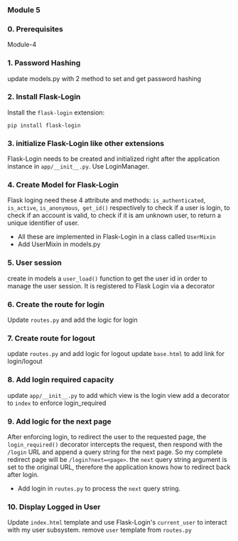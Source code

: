 ### Module 5

### 0. Prerequisites
Module-4

### 1. Password Hashing
update models.py with 2 method to set and get password hashing

### 2. Install Flask-Login
Install the `flask-login` extension:
```shell
pip install flask-login
```

### 3. initialize Flask-Login like other extensions
Flask-Login needs to be created and initialized right after the application instance in `app/__init__.py`. Use LoginManager.


### 4. Create Model for Flask-Login
Flask loging need these 4 attribute and methods:
`is_authenticated`, `is_active`, `is_anonymous`,` get_id()` respectively  to  check if a user is login, to check if an account is valid, to check if it is am unknown user, to return a unique identifier of user.
- All these  are implemented in Flask-Login in a class called `UserMixin` 
- Add UserMixin in models.py

### 5. User session
create in models a `user_load()` function to get the user id in order to manage the user session. It is registered to Flask Login  via a decorator

### 6. Create the route for login
Update `routes.py` and add the logic for login

### 7. Create route for logout
update `routes.py` and add logic for logout
update `base.html` to add link for login/logout

### 8. Add login required capacity
update `app/__init__.py` to add which view is the login view
add a decorator to `index` to enforce login_required

### 9. Add logic for the next page

After enforcing login, to redirect the user to the requested page, the `login_required()` decorator intercepts the request, then respond with the `/login` URL and append a query string for the next page. So my complete redirect page will be `/login?next=<page>`. the `next` query string argument is set to the original URL, therefore the application knows how to redirect back after login.
- Add login in `routes.py` to process the `next` query string.

### 10. Display Logged in User

Update `index.html` template and use Flask-Login's `current_user` to interact with my user subsystem.
remove `user` template from `routes.py`


